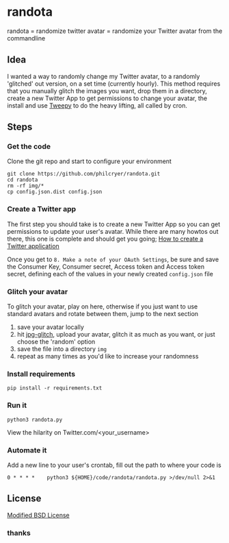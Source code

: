 # randota

randota = randomize twitter avatar = randomize your Twitter avatar from the commandline

## Idea

I wanted a way to randomly change my Twitter avatar, to a randomly 'glitched' out version, on a set time (currently hourly). This method requires that you manually glitch the images you want, drop them in a directory, create a new Twitter App to get permissions to change your avatar, the install and use [Tweepy](https://www.tweepy.org/) to do the heavy lifting, all called by cron.

## Steps

### Get the code

Clone the git repo and start to configure your environment

```
git clone https://github.com/philcryer/randota.git
cd randota
rm -rf img/*
cp config.json.dist config.json
```

### Create a Twitter app

The first step you should take is to create a new Twitter App so you can get permissions to update your user's avatar. While there are many howtos out there, this one is complete and should get you going; [How to create a Twitter application](https://docs.inboundnow.com/guide/create-twitter-application/)

Once you get to `8. Make a note of your OAuth Settings`, be sure and save the Consumer Key, Consumer secret, Access token and Access token secret, defining each of the values in your newly created `config.json` file

### Glitch your avatar

To glitch your avatar, play on here, otherwise if you just want to use standard avatars and rotate between them, jump to the next section

1) save your avatar locally
2) hit [jpg-glitch](https://snorpey.github.io/jpg-glitch/), upload your avatar, glitch it as much as you want, or just choose the 'random' option
3) save the file into a directory `img`
4) repeat as many times as you'd like to increase your randomness

### Install requirements

```
pip install -r requirements.txt
```

### Run it

```
python3 randota.py
```

View the hilarity on Twitter.com/<your_username>

### Automate it

Add a new line to your user's crontab, fill out the path to where your code is

```
0 * * * *    python3 ${HOME}/code/randota/randota.py >/dev/null 2>&1
```

## License

[Modified BSD License](LICENSE.md)

### thanks

